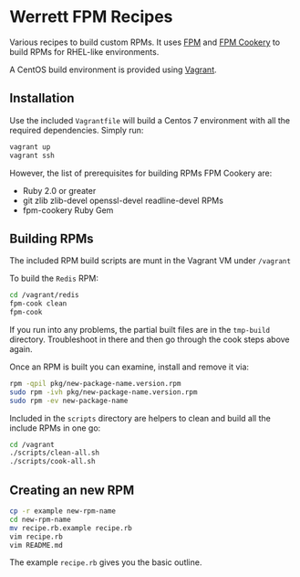 # Werrett FPM Recipes

Various recipes to build custom RPMs. It uses
[FPM](https://github.com/jordansissel/fpm) and [FPM
Cookery](https://github.com/bernd/fpm-cookery) to build RPMs for RHEL-like
environments.

A CentOS build environment is provided using
[Vagrant](https://www.vagrantup.com/).

## Installation

Use the included `Vagrantfile` will build a Centos 7 environment with all the
required dependencies. Simply run:

```bash
vagrant up
vagrant ssh
```

However, the  list of prerequisites for building RPMs FPM Cookery are:

  * Ruby 2.0 or greater
  * git zlib zlib-devel openssl-devel readline-devel RPMs
  * fpm-cookery Ruby Gem

## Building RPMs

The included RPM build scripts are munt in the Vagrant VM under `/vagrant`

To build the `Redis` RPM:

```bash
cd /vagrant/redis
fpm-cook clean
fpm-cook
```
If you run into any problems, the partial built files are in the `tmp-build`
directory. Troubleshoot in there and then go through the cook steps above again.

Once an RPM is built you can examine, install and remove it via:
```bash
rpm -qpil pkg/new-package-name.version.rpm
sudo rpm -ivh pkg/new-package-name.version.rpm
sudo rpm -ev new-package-name
```

Included in the `scripts` directory are helpers to clean and build all the
include RPMs in one go:
```bash
cd /vagrant
./scripts/clean-all.sh
./scripts/cook-all.sh
```

## Creating an new RPM

```bash
cp -r example new-rpm-name
cd new-rpm-name
mv recipe.rb.example recipe.rb
vim recipe.rb
vim README.md
```

The example `recipe.rb` gives you the basic outline.
